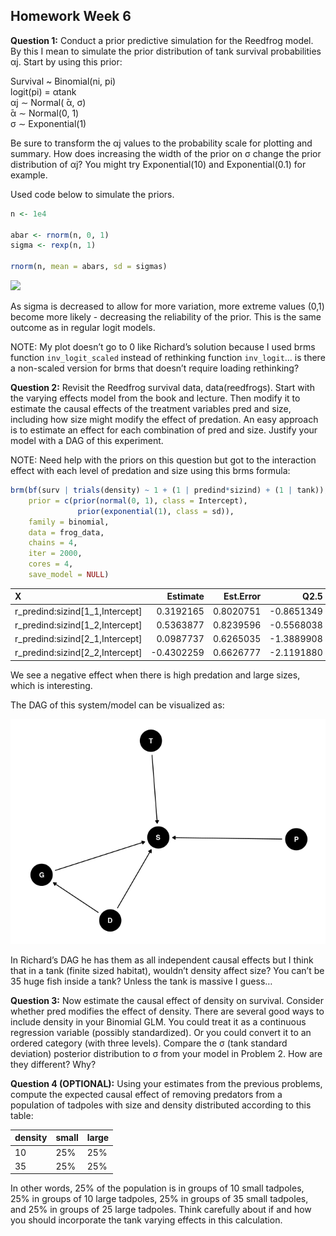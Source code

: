 
## Homework Week 6

**Question 1:** Conduct a prior predictive simulation for the Reedfrog
model. By this I mean to simulate the prior distribution of tank
survival probabilities αj. Start by using this prior:

Survival \~ Binomial(ni, pi)  
logit(pi) = αtank  
αj ∼ Normal( ̄α, σ)  
̄α ∼ Normal(0, 1)  
σ ∼ Exponential(1)

Be sure to transform the αj values to the probability scale for plotting
and summary. How does increasing the width of the prior on σ change the
prior distribution of αj? You might try Exponential(10) and
Exponential(0.1) for example.

Used code below to simulate the priors.

``` r
n <- 1e4
  
abar <- rnorm(n, 0, 1)
sigma <- rexp(n, 1)
  
rnorm(n, mean = abars, sd = sigmas)
```

<img src="/home/icrichmond/Repositories/statistical-rethinking/graphics/homework-06_q1.png" width="2100" />

As sigma is decreased to allow for more variation, more extreme values
(0,1) become more likely - decreasing the reliability of the prior. This
is the same outcome as in regular logit models.

NOTE: My plot doesn’t go to 0 like Richard’s solution because I used
brms function `inv_logit_scaled` instead of rethinking function
`inv_logit`… is there a non-scaled version for brms that doesn’t require
loading rethinking?

**Question 2:** Revisit the Reedfrog survival data, data(reedfrogs).
Start with the varying effects model from the book and lecture. Then
modify it to estimate the causal effects of the treatment variables pred
and size, including how size might modify the effect of predation. An
easy approach is to estimate an effect for each combination of pred and
size. Justify your model with a DAG of this experiment.

NOTE: Need help with the priors on this question but got to the
interaction effect with each level of predation and size using this brms
formula:

``` r
brm(bf(surv | trials(density) ~ 1 + (1 | predind*sizind) + (1 | tank)),
    prior = c(prior(normal(0, 1), class = Intercept),
               prior(exponential(1), class = sd)),
    family = binomial,
    data = frog_data,
    chains = 4,
    iter = 2000,
    cores = 4,
    save_model = NULL)
```

| X                                   |   Estimate | Est.Error |       Q2.5 |     Q97.5 |
|:------------------------------------|-----------:|----------:|-----------:|----------:|
| r\_predind:sizind\[1\_1,Intercept\] |  0.3192165 | 0.8020751 | -0.8651349 | 2.4062155 |
| r\_predind:sizind\[1\_2,Intercept\] |  0.5363877 | 0.8239596 | -0.5568038 | 2.7386810 |
| r\_predind:sizind\[2\_1,Intercept\] |  0.0987737 | 0.6265035 | -1.3889908 | 1.3777650 |
| r\_predind:sizind\[2\_2,Intercept\] | -0.4302259 | 0.6626777 | -2.1191880 | 0.5836853 |

We see a negative effect when there is high predation and large sizes,
which is interesting.

The DAG of this system/model can be visualized as:

![](week-06_files/figure-gfm/unnamed-chunk-5-1.png)<!-- -->

In Richard’s DAG he has them as all independent causal effects but I
think that in a tank (finite sized habitat), wouldn’t density affect
size? You can’t be 35 huge fish inside a tank? Unless the tank is
massive I guess…

**Question 3:** Now estimate the causal effect of density on survival.
Consider whether pred modifies the effect of density. There are several
good ways to include density in your Binomial GLM. You could treat it as
a continuous regression variable (possibly standardized). Or you could
convert it to an ordered category (with three levels). Compare the σ
(tank standard deviation) posterior distribution to σ from your model in
Problem 2. How are they different? Why?

**Question 4 (OPTIONAL):** Using your estimates from the previous
problems, compute the expected causal effect of removing predators from
a population of tadpoles with size and density distributed according to
this table:

| density | small | large |
|---------|-------|-------|
| 10      | 25%   | 25%   |
| 35      | 25%   | 25%   |

In other words, 25% of the population is in groups of 10 small tadpoles,
25% in groups of 10 large tadpoles, 25% in groups of 35 small tadpoles,
and 25% in groups of 25 large tadpoles. Think carefully about if and how
you should incorporate the tank varying effects in this calculation.
